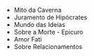 - Mito da Caverna
- Juramento de Hipócrates
- Mundo das Ideias 
- Sobre a Morte - Epicuro
- Amor Fati
- Sobre Relacionamentos
